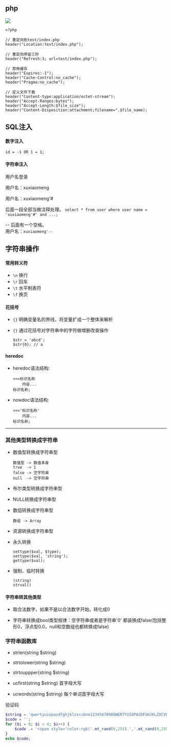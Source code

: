 ## php

![](https://timgsa.baidu.com/timg?image&quality=80&size=b9999_10000&sec=1530768945893&di=b6e9ed67932327c795bf9c8955ff7ffc&imgtype=0&src=http%3A%2F%2Fs2.51cto.com%2Fwyfs02%2FM01%2F6C%2F13%2FwKiom1U_HIqhsyLOAADOTJeDXWM434.jpg)

```
<?php

// 重定向到test/index.php
header("Location:test/index.php");

// 重定向停留三秒
header("Refresh:3; url=test/index.php");

// 禁用缓存
header("Expires:-1");
header("Cache-Control:no_cache");
header("Pragma:no_cache");

// 定义文件下载
header("Content-type:application/octet-stream");
header("Accept-Ranges:bytes");
header("Accept-Length:$file_size");
header("Content-Disposition:attachment;filename=".$file_name);
```

## SQL注入

#### 数字注入

`id = -1 OR 1 = 1;`

#### 字符串注入

用户名登录

用户名：xuxiaomeng

用户名：xuxiaomeng'#

后面一段全部当做注释处理。
`select * from user where user name = 'xuxiaomeng'#' and ...;`

-- 后面有一个空格。  
用户名：`xuxiaomeng'-- `

## 字符串操作

#### 常用转义符

* `\n` 换行
* `\r` 回车
* `\t` 水平制表符
* `\f` 换页

#### 花括号

* `{}` 明确变量名的界线，将变量扩成一个整体来解析
* `{}` 通过花括号对字符串中的字符做增删改查操作

	```
	$str = 'abcd';
	$str{0}; // a 
	```
	
#### heredoc

* heredoc语法结构:

	```
	<<<标识名称
		内容...
	标识名称;
	```
	
* nowdoc语法结构:

	```
	<<<'标识名称'
		内容...
	标识名称;
	```
	
---
	
### 其他类型转换成字符串

* 数值型转换成字符串型

	```
	数值型 -> 数值本身
	true  -> 1
	false -> 空字符串
	null  -> 空字符串
	```
	
* 布尔类型转换成字符串型
	
* NULL转换成字符串型

* 数组转换成字符串型

	```
	数组 -> Array
	```

* 资源转换成字符串型

* 永久转换
	
	```
	settype($val, $type);
	settype($val, 'string');
	gettype($val);
	```
	
* 强制、临时转换

	```
	(string)
	strval()
	```

#### 字符串转其他类型

* 取合法数字，如果不是以合法数字开始，转化成0

* 字符串转换成bool类型规律：空字符串或者是字符串'0' 都装换成false(包括整形0，浮点型0.0，null和空数组也都转换成false)

### 字符串函数库

* strlen(string $string)

* strtolower(string $string) 

* strtouppper(string $string)

* ucfirst(string $string) 首字母大写

* ucwords(string $string) 每个单词首字母大写

验证码

```php
$string = 'qwertyuiopasdfghjklzxcvbnm1234567890QWERTYUIOPASDFGHJKLZXCVBNM';
$code = '';
for	($i = 0; $i < 4; $i++) {
	$code .= '<span style="color:rgb('.mt_rand(0,255).','.mt_rand(0,255).','.mt_rand(0,255).')">'.$string{mt_rand(0, strlen($string)-1)}.'</span>'; 
}
echo $code;
```